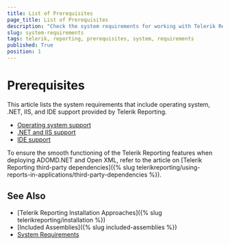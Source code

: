 ```yaml
---
title: List of Prerequisites
page_title: List of Prerequisites
description: "Check the system requirements for working with Telerik Reporting and get information about the provided .NET, IIS, and IDE support."
slug: system-requirements
tags: telerik, reporting, prerequisites, system, requirements
published: True
position: 1
---
```


# Prerequisites

This article lists the system requirements that include operating system, .NET, IIS, and IDE support provided by Telerik Reporting.

* [Operating system support](https://www.telerik.com/products/reporting/system-requirements)
* [.NET and IIS support](https://www.telerik.com/products/reporting/system-requirements)
* [IDE support](https://www.telerik.com/products/reporting/system-requirements)

To ensure the smooth functioning of the Telerik Reporting features when deploying ADOMD.NET and Open XML, refer to the article on [Telerik Reporting third-party dependencies]({% slug telerikreporting/using-reports-in-applications/third-party-dependencies %}). 

## See Also 

* [Telerik Reporting Installation Approaches]({% slug telerikreporting/installation %})
* [Included Assemblies]({% slug included-assemblies %})
* [System Requirements](https://www.telerik.com/products/reporting/system-requirements)
